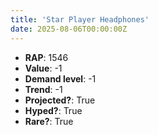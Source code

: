 ```yaml
---
title: 'Star Player Headphones'
date: 2025-08-06T00:00:00Z
---
```

- **RAP**: 1546
- **Value**: -1
- **Demand level**: -1
- **Trend**: -1
- **Projected?**: True
- **Hyped?**: True
- **Rare?**: True
